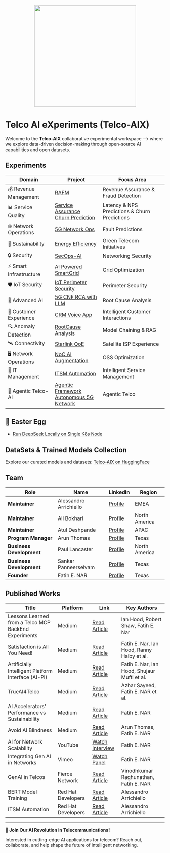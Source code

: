 <div align="center">
    <img src="https://raw.githubusercontent.com/tme-osx/Telco-AIX/main/images/logo3.png" width="321"/>
</div>

# Telco AI eXperiments (Telco-AIX)

Welcome to the **Telco-AIX** collaborative experimental workspace –> where we explore data-driven decision-making through open-source AI capabilities and open datasets.

## Experiments 

| Domain | Project | Focus Area |
|--------|---------|------------|
| 💰 Revenue Management | [RAFM](https://github.com/tme-osx/Telco-AIX/tree/main/revenueassurance) | Revenue Assurance & Fraud Detection |
| 📊 Service Quality | [Service Assurance](https://github.com/tme-osx/Telco-AIX/tree/main/serviceassurance) <br> [Churn Prediction](https://github.com/open-experiments/Telco-AIX/tree/main/churn)| Latency & NPS Predictions & Churn Predictions|
| 🌐 Network Operations | [5G Network Ops](https://github.com/tme-osx/Telco-AIX/tree/main/5gnetops) | Fault Predictions |
| 🌿 Sustainability | [Energy Efficiency](https://github.com/tme-osx/Telco-AIX/tree/main/sustainability) | Green Telecom Initiatives |
| 🔒 Security | [SecOps-AI](https://github.com/tme-osx/Telco-AIX/tree/main/secops) | Networking Security |
| ⚡ Smart Infrastructure | [AI Powered SmartGrid](https://github.com/tme-osx/Telco-AIX/tree/main/smartgrid) | Grid Optimization |
| 🛡️ IoT Security | [IoT Perimeter Security](https://github.com/tme-osx/Telco-AIX/tree/main/iot-sec) | Perimeter Security|
| 🤖 Advanced AI | [5G CNF RCA with LLM](https://github.com/ansonmez/5g_llm_ilab_demo) | Root Cause Analysis |
| 💬 Customer Experience | [CRM Voice App](https://github.com/tme-osx/Telco-AIX/tree/main/crm) | Intelligent Customer Interactions |
| 🔍 Anomaly Detection | [RootCause Analysis](https://github.com/tme-osx/Telco-AIX/tree/main/llm-rca) | Model Chaining & RAG |
| 🛰️ Connectivity | [Starlink QoE](https://github.com/tme-osx/Telco-AIX/tree/main/starlink) | Satellite ISP Experience |
| 🖥️ Network Operations | [NoC AI Augmentation](https://github.com/tme-osx/Telco-AIX/tree/main/5gprod) | OSS Optimization |
| 🎩 IT Management | [ITSM Automation](https://github.com/tme-osx/Telco-AIX/tree/main/itsm-ai-automation) | Intelligent Service Management |
| 🤖 Agentic Telco-AI | [Agentic Framework](https://github.com/tme-osx/Telco-AIX/tree/main/agentic) <br> [Autonomous 5G Network](https://github.com/open-experiments/Telco-AIX/tree/main/autonet)| Agentic Telco |

## 🥚 Easter Egg

- [Run DeepSeek Locally on Single K8s Node](https://github.com/tme-osx/Telco-AIX/tree/main/etc/deepseek)

## DataSets & Trained Models Collection
Explore our curated models and datasets:
[Telco-AIX on HuggingFace](https://huggingface.co/collections/fenar/telco-aix-66737384ab5687fe3d9a4b94)

## Team

| **Role** | **Name** | **LinkedIn** | **Region** |
|----------|----------|--------------|------------|
| **Maintainer** | Alessandro Arrichiello | [Profile](https://www.linkedin.com/in/alessandroarrichiello/) | EMEA |
| **Maintainer** | Ali Bokhari | [Profile](https://www.linkedin.com/in/ali-bokhari/) | North America |
| **Maintainer** | Atul Deshpande | [Profile](https://www.linkedin.com/in/atulrdeshpande/) | APAC |
| **Program Manager** | Arun Thomas | [Profile](https://www.linkedin.com/in/arun-thomas-17a49359/) | Texas |
| **Business Development** | Paul Lancaster | [Profile](https://www.linkedin.com/in/paullancaster/) | North America |
| **Business Development** | Sankar Panneerselvam | [Profile](https://www.linkedin.com/in/sankarpanneerselvam-mba/) | Texas |
| **Founder** | Fatih E. NAR | [Profile](https://www.linkedin.com/in/fenar/) | Texas |

## Published Works

| Title | Platform | Link | Key Authors |
|-------|----------|------|-------------|
| Lessons Learned from a Telco MCP BackEnd Experiments | Medium | [Read Article](https://medium.com/open-5g-hypercore/episode-xxvii-lessons-learned-from-a-telco-mcp-backend-experiments-bf14d90b1e6a) |Ian Hood, Robert Shaw, Fatih E. Nar |
| Satisfaction is All You Need! | Medium | [Read Article](https://medium.com/open-5g-hypercore/episode-xxv-satisfaction-is-all-you-need-9ff145d68385) | Fatih E. Nar, Ian Hood, Ranny Haiby et al. |
| Artificially Intelligent Platform Interface (AI-PI) | Medium | [Read Article](https://medium.com/open-5g-hypercore/episode-xxiv-artificially-intelligent-platform-interface-667f44dcecf1) | Fatih E. Nar, Ian Hood, Shujaur Mufti et al. |
| TrueAI4Telco | Medium | [Read Article](https://medium.com/open-5g-hypercore/episode-xxiii-trueai4telco-3e372898ce06) | Azhar Sayeed, Fatih E. NAR et al. |
| AI Accelerators' Performance vs Sustainability | Medium | [Read Article](https://medium.com/open-5g-hypercore/episode-xxii-ai-accelerators-performance-vs-sustainability-256244f83b1b) | Fatih E. NAR |
| Avoid AI Blindness | Medium | [Read Article](https://medium.com/open-5g-hypercore/episode-xxi-avoid-ai-blindness-for-business-vision-and-see-the-rainbow-954eaa0dfa80) | Arun Thomas, Fatih E. NAR |
| AI for Network Scalability | YouTube | [Watch Interview](https://www.youtube.com/watch?v=-gZ2xWLAw68) | Fatih E. NAR |
| Integrating Gen AI in Networks | Vimeo | [Watch Panel](https://vimeo.com/948208742) | Fatih E. NAR |
| GenAI in Telcos | Fierce Network | [Read Article](https://www.fierce-network.com/sponsored/genai-game-changer-telcos) | Vinodhkumar Raghunathan, Fatih E. NAR |
| BERT Model Training | Red Hat Developers | [Read Article](https://developers.redhat.com/blog/2024/07/23/how-train-bert-machine-learning-model-openshift-ai) | Alessandro Arrichiello |
| ITSM Automation | Red Hat Developers | [Read Article](https://developers.redhat.com/blog/2024/09/18/transforming-itsm-ansible-automation-gradual-approach) | Alessandro Arrichiello |

---

**🌟 Join Our AI Revolution in Telecommunications!** 

Interested in cutting-edge AI applications for telecom? Reach out, collaborate, and help shape the future of intelligent networking.

